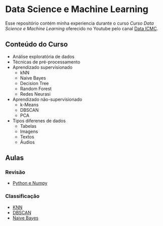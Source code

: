# Data Science e Machine Learning

Esse repositório contém minha experiencia durante o curso *Curso Data Science e Machine Learning* oferecido no Youtube pelo canal <a href="">Data ICMC</a>.

## Conteúdo do Curso
* Análise exploratória de dados
* Técnicas de pré-processamento
* Aprendizado supervisionado
  * kNN
  * Naive Bayes
  * Decision Tree
  * Random Forest
  * Redes Neurasi
* Aprendizado não-supervisionado
  * k-Means
  * DBSCAN
  * PCA
* Tipos diferenes de dados
  * Tabelas
  * Imagens
  * Textos
  * Áudios

## Aulas
### Revisão
* <a href="https://github.com/cotozelo/Data_Science_Machine_Learning_-_Data_ICMC/blob/main/Notebooks/Python_Numpy.ipynb">Python e Numpy</a>
### Classificação
* <a href="https://github.com/cotozelo/Data_Science_Machine_Learning_-_Data_ICMC/blob/main/Notebooks/Classificacao_KNN.ipynb">KNN</a>
* <a href="https://github.com/cotozelo/Data_Science_Machine_Learning_-_Data_ICMC/blob/main/Notebooks/Classificacao_DBSCAN.ipynb">DBSCAN</a>
* <a href="https://github.com/cotozelo/Data_Science_Machine_Learning_-_Data_ICMC/blob/main/Notebooks/Classificacao_Naive_Bayes.ipynb">Naive Bayes</a>
